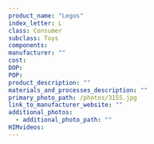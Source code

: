 ```yaml
---
product_name: "Legos"
index_letter: L
class: Consumer
subclass: Toys
components:
manufacturer: ""
cost: 
DOP: 
POP: 
product_description: ""
materials_and_processes_description: ""
primary_photo_path: /photos/3155.jpg
link_to_manufacturer_website: ""
additional_photos:
  - additional_photo_path: ""
HIMvideos:
---
```

